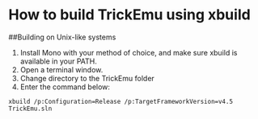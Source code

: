How to build TrickEmu using xbuild
==================================

##Building on Unix-like systems
1. Install Mono with your method of choice, and make sure xbuild is available in your PATH.
2. Open a terminal window.
3. Change directory to the TrickEmu folder
4. Enter the command below:
```
xbuild /p:Configuration=Release /p:TargetFrameworkVersion=v4.5 TrickEmu.sln
```

